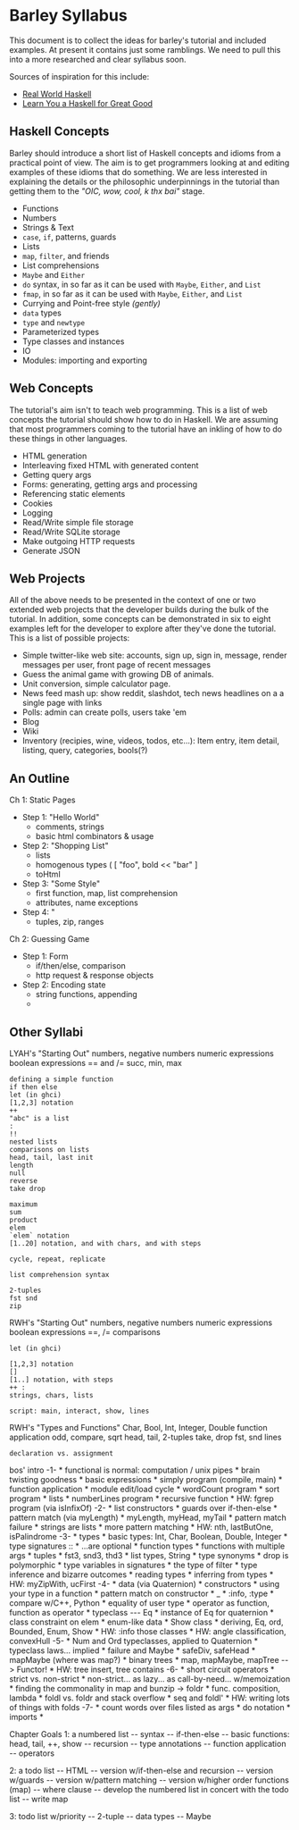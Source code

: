 Barley Syllabus
===============

This document is to collect the ideas for barley's tutorial and included
examples. At present it contains just some ramblings. We need to pull this
into a more researched and clear syllabus soon.

Sources of inspiration for this include:

* [Real World Haskell](http://book.realworldhaskell.org/)
* [Learn You a Haskell for Great Good](http://learnyouahaskell.com/)
    

Haskell Concepts
----------------

Barley should introduce a short list of Haskell concepts and idioms from a 
practical point of view. The aim is to get programmers looking at and
editing examples of these idioms that do something. We are less interested
in explaining the details or the philosophic underpinnings in the tutorial
than getting them to the _"OIC, wow, cool, k thx bai"_ stage.

* Functions
* Numbers
* Strings & Text
* `case`, `if`, patterns, guards
* Lists
* `map`, `filter`, and friends
* List comprehensions
* `Maybe` and `Either`
* `do` syntax, in so far as it can be used with `Maybe`, `Either`, and `List`
* `fmap`, in so far as it can be used with `Maybe`, `Either`, and `List`
* Currying and Point-free style _(gently)_
* `data` types
* `type` and `newtype`
* Parameterized types
* Type classes and instances
* IO
* Modules: importing and exporting


Web Concepts
------------

The tutorial's aim isn't to teach web programming. This is a list of web
concepts the tutorial should show how to do in Haskell. We are assuming
that most programmers coming to the tutorial have an inkling of how to do
these things in other languages.

* HTML generation
* Interleaving fixed HTML with generated content
* Getting query args
* Forms: generating, getting args and processing
* Referencing static elements
* Cookies
* Logging
* Read/Write simple file storage
* Read/Write SQLite storage
* Make outgoing HTTP requests
* Generate JSON


Web Projects
------------

All of the above needs to be presented in the context of one or two
extended web projects that the developer builds during the bulk of
the tutorial. In addition, some concepts can be demonstrated in six
to eight examples left for the developer to explore after they've
done the tutorial. This is a list of possible projects:

* Simple twitter-like web site: accounts, sign up, sign in, message,
  render messages per user, front page of recent messages
* Guess the animal game with growing DB of animals.
* Unit conversion, simple calculator page.
* News feed mash up: show reddit, slashdot, tech news headlines on a
  a single page with links
* Polls: admin can create polls, users take 'em
* Blog
* Wiki
* Inventory (recipies, wine, videos, todos, etc...): Item entry, item detail, listing,
query, categories, bools(?)



An Outline
----------

Ch 1: Static Pages
* Step 1: "Hello World"
    - comments, strings
    - basic html combinators & usage
* Step 2: "Shopping List"
    - lists
    - homogenous types (  [ "foo", bold << "bar" ]
    - toHtml
* Step 3: "Some Style"
    - first function, map, list comprehension
    - attributes, name exceptions
* Step 4: "
    - tuples, zip, ranges 
    
    
Ch 2: Guessing Game
* Step 1: Form
    - if/then/else, comparison
    - http request & response objects
* Step 2: Encoding state
    - string functions, appending
    - 

Other Syllabi
-------------
LYAH's "Starting Out"
    numbers, negative numbers
    numeric expressions
    boolean expressions
    == and /=
    succ, min, max
    
    defining a simple function
    if then else
    let (in ghci)
    [1,2,3] notation
    ++
    "abc" is a list
    :
    !!
    nested lists
    comparisons on lists
    head, tail, last init
    length
    null
    reverse
    take drop
    
    maximum
    sum
    product
    elem
    `elem` notation
    [1..20] notation, and with chars, and with steps
    
    cycle, repeat, replicate
    
    list comprehension syntax
    
    2-tuples
    fst snd
    zip
    
    
    
RWH's "Starting Out"
    numbers, negative numbers
    numeric expressions
    boolean expressions
    ==, /= comparisons
    
    let (in ghci)
    
    [1,2,3] notation
    []
    [1..] notation, with steps
    ++ :
    strings, chars, lists
    
    script: main, interact, show, lines
    
    
RWH's "Types and Functions"
    Char, Bool, Int, Integer, Double
    function application
    odd, compare, sqrt
    head, tail, 
    2-tuples
    take, drop
    fst, snd
    lines
    
    declaration vs. assignment
    
    

bos' intro
-1-
    * functional is normal: computation / unix pipes
    * brain twisting goodness
    * basic expressions
    * simply program (compile, main)
    * function application
    * module edit/load cycle
    * wordCount program
    * sort program
    * lists
    * numberLines program
    * recursive function
    * HW: fgrep program (via isInfixOf)
-2-
    * list constructors
    * guards over if-then-else
    * pattern match (via myLength)
    * myLength, myHead, myTail
    * pattern match failure
    * strings are lists
    * more pattern matching
    * HW: nth, lastButOne, isPalindrome
-3-
    * types
    * basic types: Int, Char, Boolean, Double, Integer
    * type signatures ::
    * ...are optional
    * function types
    * functions with multiple args
    * tuples
    * fst3, snd3, thd3
    * list types, String
    * type synonyms
    * drop is polymorphic
    * type variables in signatures
    * the type of filter
    * type inference and bizarre outcomes
    * reading types
    * inferring from types
    * HW: myZipWith, ucFirst
-4-
    * data (via Quaternion)
    * constructors
    * using your type in a function
    * pattern match on constructor
    * _
    * :info, :type
    * compare w/C++, Python
    * equality of user type
    * operator as function, function as operator
    * typeclass --- Eq
    * instance of Eq for quaternion
    * class constraint on elem
    * enum-like data
    * Show class
    * deriving, Eq, ord, Bounded, Enum, Show
    * HW: :info those classes
    * HW: angle classification, convexHull
-5-
    * Num and Ord typeclasses, applied to Quaternion
    * typeclass laws... implied
    * failure and Maybe
    * safeDiv, safeHead
    * mapMaybe (where was map?)
    * binary trees
    * map, mapMaybe, mapTree --> Functor!
    * HW: tree insert, tree contains
-6-
    * short circuit operators
    * strict vs. non-strict
    * non-strict... as lazy... as call-by-need... w/memoization
    * finding the commonality in map and bunzip -> foldr
    * func. composition, lambda
    * foldl vs. foldr and stack overflow
    * seq and foldl'
    * HW: writing lots of things with folds
-7-
    * count words over files listed as args
    * do notation
    * imports
    * 



Chapter Goals
1: a numbered list
    -- syntax
    -- if-then-else
    -- basic functions: head, tail, ++, show
    -- recursion
    -- type annotations
    -- function application
    -- operators

2: a todo list
    -- HTML
    -- version w/if-then-else and recursion
    -- version w/guards
    -- version w/pattern matching
    -- version w/higher order functions (map)
    -- where clause
    -- develop the numbered list in concert with the todo list
    -- write map

3: todo list w/priority
    -- 2-tuple
    -- data types
    -- Maybe
    
    